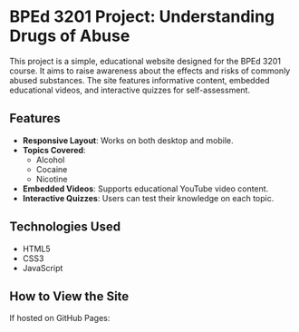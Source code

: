 # BPEd 3201 Project: Understanding Drugs of Abuse

This project is a simple, educational website designed for the BPEd 3201 course. It aims to raise awareness about the effects and risks of commonly abused substances. The site features informative content, embedded educational videos, and interactive quizzes for self-assessment.

## Features

- **Responsive Layout**: Works on both desktop and mobile.
- **Topics Covered**:
  - Alcohol
  - Cocaine
  - Nicotine
- **Embedded Videos**: Supports educational YouTube video content.
- **Interactive Quizzes**: Users can test their knowledge on each topic.

## Technologies Used

- HTML5
- CSS3
- JavaScript

## How to View the Site

If hosted on GitHub Pages:

